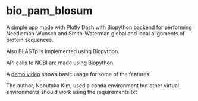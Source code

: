 # bio_pam_blosum

A simple app made with Plotly Dash with Biopython backend for performing Needleman-Wunsch and Smith-Waterman global and local alignments of protein sequences.  

Also BLASTp is implemented using Biopython.

API calls to NCBI are made using Biopython.

A [demo video](https://youtu.be/R9u_kV_8vPc) shows basic usage for some of the features.

The author, Nobutaka Kim, used a conda environment but other virtual environments should work using the requirements.txt

